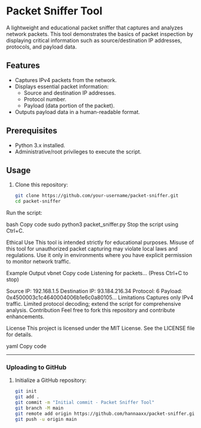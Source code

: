 # Packet Sniffer Tool

A lightweight and educational packet sniffer that captures and analyzes network packets. This tool demonstrates the basics of packet inspection by displaying critical information such as source/destination IP addresses, protocols, and payload data.

## Features
- Captures IPv4 packets from the network.
- Displays essential packet information:
  - Source and destination IP addresses.
  - Protocol number.
  - Payload (data portion of the packet).
- Outputs payload data in a human-readable format.

## Prerequisites
- Python 3.x installed.
- Administrative/root privileges to execute the script.

## Usage
1. Clone this repository:
   ```bash
   git clone https://github.com/your-username/packet-sniffer.git
   cd packet-sniffer
Run the script:

bash
Copy code
sudo python3 packet_sniffer.py
Stop the script using Ctrl+C.

Ethical Use
This tool is intended strictly for educational purposes. Misuse of this tool for unauthorized packet capturing may violate local laws and regulations. Use it only in environments where you have explicit permission to monitor network traffic.

Example Output
vbnet
Copy code
Listening for packets... (Press Ctrl+C to stop)

Source IP: 192.168.1.5
Destination IP: 93.184.216.34
Protocol: 6
Payload:
    0x4500003c1c4640004006b1e6c0a80105...
Limitations
Captures only IPv4 traffic.
Limited protocol decoding; extend the script for comprehensive analysis.
Contribution
Feel free to fork this repository and contribute enhancements.

License
This project is licensed under the MIT License. See the LICENSE file for details.

yaml
Copy code

---

### Uploading to GitHub
1. Initialize a GitHub repository:
   ```bash
   git init
   git add .
   git commit -m "Initial commit - Packet Sniffer Tool"
   git branch -M main
   git remote add origin https://github.com/hannaaxx/packet-sniffer.git
   git push -u origin main
